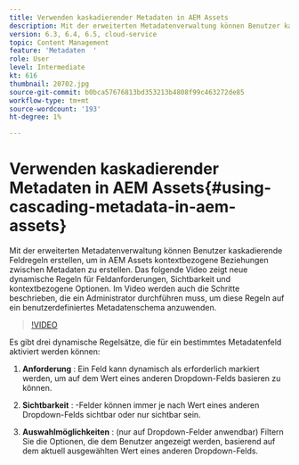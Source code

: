 ```yaml
---
title: Verwenden kaskadierender Metadaten in AEM Assets
description: Mit der erweiterten Metadatenverwaltung können Benutzer kaskadierende Feldregeln erstellen, um in AEM Assets kontextbezogene Beziehungen zwischen Metadaten zu erstellen. Das folgende Video zeigt neue dynamische Regeln für Feldanforderungen, Sichtbarkeit und kontextbezogene Optionen. Im Video werden auch die Schritte beschrieben, die ein Administrator durchführen muss, um diese Regeln auf ein benutzerdefiniertes Metadatenschema anzuwenden.
version: 6.3, 6.4, 6.5, cloud-service
topic: Content Management
feature: 'Metadaten  '
role: User
level: Intermediate
kt: 616
thumbnail: 20702.jpg
source-git-commit: b0bca57676813bd353213b4808f99c463272de85
workflow-type: tm+mt
source-wordcount: '193'
ht-degree: 1%

---
```



# Verwenden kaskadierender Metadaten in AEM Assets{#using-cascading-metadata-in-aem-assets}

Mit der erweiterten Metadatenverwaltung können Benutzer kaskadierende Feldregeln erstellen, um in AEM Assets kontextbezogene Beziehungen zwischen Metadaten zu erstellen. Das folgende Video zeigt neue dynamische Regeln für Feldanforderungen, Sichtbarkeit und kontextbezogene Optionen. Im Video werden auch die Schritte beschrieben, die ein Administrator durchführen muss, um diese Regeln auf ein benutzerdefiniertes Metadatenschema anzuwenden.

>[!VIDEO](https://video.tv.adobe.com/v/20702/?quality=12&learn=on)

Es gibt drei dynamische Regelsätze, die für ein bestimmtes Metadatenfeld aktiviert werden können:

1. **Anforderung** : Ein Feld kann dynamisch als erforderlich markiert werden, um auf dem Wert eines anderen Dropdown-Felds basieren zu können.

2. **Sichtbarkeit** : -Felder können immer je nach Wert eines anderen Dropdown-Felds sichtbar oder nur sichtbar sein.

3. **Auswahlmöglichkeiten** : (nur auf Dropdown-Felder anwendbar) Filtern Sie die Optionen, die dem Benutzer angezeigt werden, basierend auf dem aktuell ausgewählten Wert eines anderen Dropdown-Felds.
